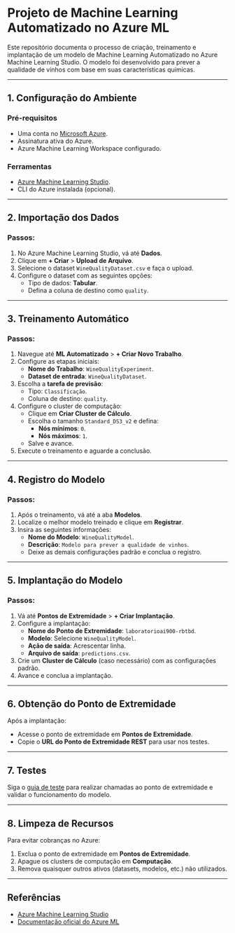 # Projeto de Machine Learning Automatizado no Azure ML

Este repositório documenta o processo de criação, treinamento e implantação de um modelo de Machine Learning Automatizado no Azure Machine Learning Studio. O modelo foi desenvolvido para prever a qualidade de vinhos com base em suas características químicas.

---

## **1. Configuração do Ambiente**

### Pré-requisitos
- Uma conta no [Microsoft Azure](https://azure.microsoft.com).
- Assinatura ativa do Azure.
- Azure Machine Learning Workspace configurado.

### Ferramentas
- [Azure Machine Learning Studio](https://ml.azure.com/).
- CLI do Azure instalada (opcional).

---

## **2. Importação dos Dados**

### Passos:
1. No Azure Machine Learning Studio, vá até **Dados**.
2. Clique em **+ Criar** > **Upload de Arquivo**.
3. Selecione o dataset `WineQualityDataset.csv` e faça o upload.
4. Configure o dataset com as seguintes opções:
   - Tipo de dados: **Tabular**.
   - Defina a coluna de destino como `quality`.

---

## **3. Treinamento Automático**

### Passos:
1. Navegue até **ML Automatizado** > **+ Criar Novo Trabalho**.
2. Configure as etapas iniciais:
   - **Nome do Trabalho**: `WineQualityExperiment`.
   - **Dataset de entrada**: `WineQualityDataset`.
3. Escolha a **tarefa de previsão**:
   - Tipo: `Classificação`.
   - Coluna de destino: `quality`.
4. Configure o cluster de computação:
   - Clique em **Criar Cluster de Cálculo**.
   - Escolha o tamanho `Standard_DS3_v2` e defina:
     - **Nós mínimos**: `0`.
     - **Nós máximos**: `1`.
   - Salve e avance.
5. Execute o treinamento e aguarde a conclusão.

---

## **4. Registro do Modelo**

### Passos:
1. Após o treinamento, vá até a aba **Modelos**.
2. Localize o melhor modelo treinado e clique em **Registrar**.
3. Insira as seguintes informações:
   - **Nome do Modelo**: `WineQualityModel`.
   - **Descrição**: `Modelo para prever a qualidade de vinhos`.
   - Deixe as demais configurações padrão e conclua o registro.

---

## **5. Implantação do Modelo**

### Passos:
1. Vá até **Pontos de Extremidade** > **+ Criar Implantação**.
2. Configure a implantação:
   - **Nome do Ponto de Extremidade**: `laboratorioai900-rbtbd`.
   - **Modelo**: Selecione `WineQualityModel`.
   - **Ação de saída**: Acrescentar linha.
   - **Arquivo de saída**: `predictions.csv`.
3. Crie um **Cluster de Cálculo** (caso necessário) com as configurações padrão.
4. Avance e conclua a implantação.

---

## **6. Obtenção do Ponto de Extremidade**

Após a implantação:
- Acesse o ponto de extremidade em **Pontos de Extremidade**.
- Copie o **URL do Ponto de Extremidade REST** para usar nos testes.

---

## **7. Testes**

Siga o [guia de teste](#) para realizar chamadas ao ponto de extremidade e validar o funcionamento do modelo.

---

## **8. Limpeza de Recursos**

Para evitar cobranças no Azure:
1. Exclua o ponto de extremidade em **Pontos de Extremidade**.
2. Apague os clusters de computação em **Computação**.
3. Remova quaisquer outros ativos (datasets, modelos, etc.) não utilizados.

---

## **Referências**

- [Azure Machine Learning Studio](https://ml.azure.com/)
- [Documentação oficial do Azure ML](https://learn.microsoft.com/pt-br/azure/machine-learning/)
